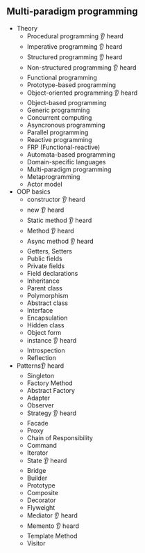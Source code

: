 ## Multi-paradigm programming

- Theory
  - Procedural programming  👂 heard
  - Imperative programming  👂 heard
  - Structured programming  👂 heard
  - Non-structured programming  👂 heard
  - Functional programming
  - Prototype-based programming
  - Object-oriented programming  👂 heard
  - Object-based programming
  - Generic programming
  - Concurrent computing
  - Asyncronous programming
  - Parallel programming
  - Reactive programming
  - FRP (Functional-reactive)
  - Automata-based programming
  - Domain-specific languages
  - Multi-paradigm programming
  - Metaprogramming
  - Actor model
- OOP basics
  - constructor  👂 heard
  - new  👂 heard
  - Static method  👂 heard
  - Method  👂 heard
  - Async method  👂 heard
  - Getters, Setters
  - Public fields
  - Private fields
  - Field declarations
  - Inheritance
  - Parent class
  - Polymorphism
  - Abstract class
  - Interface
  - Encapsulation
  - Hidden class
  - Object form
  - instance 👂 heard 
  - Introspection
  - Reflection 
- Patterns👂 heard
  - Singleton
  - Factory Method
  - Abstract Factory
  - Adapter
  - Observer
  - Strategy  👂 heard
  - Facade
  - Proxy
  - Chain of Responsibility
  - Command
  - Iterator
  - State  👂 heard
  - Bridge
  - Builder
  - Prototype
  - Composite
  - Decorator
  - Flyweight
  - Mediator  👂 heard 
  - Memento  👂 heard 
  - Template Method
  - Visitor
